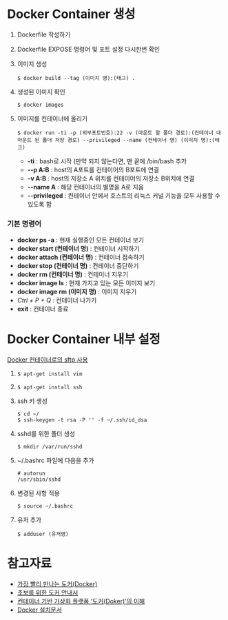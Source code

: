 # Docker Container 생성

1. Dockerfile 작성하기

2. Dockerfile EXPOSE 명령어 및 포트 설정 다시한번 확인

3. 이미지 생성

   ```
   $ docker build --tag (이미지 명):(태그) .
   ```

4. 생성된 이미지 확인 

   ```
   $ docker images
   ```

5. 이미지를 컨테이너에 올리기 

   ```
   $ docker run -ti -p (외부포트번호):22 -v (마운트 할 폴더 경로):(컨테이너 내 마운트 된 폴더 저장 경로) --privileged --name (컨테이너 명) (이미지 명):(태크)
   ```

   - **-ti** : bash로 시작 (만약 되지 않는다면, 맨 끝에 /bin/bash 추가
   - **--p A:B** : host의 A포트를 컨테이어의 B포트에 연결
   - **-v A:B** : host의 저장소 A 위치를 컨테이어의 저장소 B위치에 연결
   - **--name A** : 해당 컨테이너의 별명을 A로 지음
   - **--privileged** : 컨테이너 안에서 호스트의 리눅스 커널 기능을 모두 사용할 수 있도록 함



### 기본 명령어

- **docker ps -a** : 현재 실행중인 모든 컨테이너 보기
- **docker start (컨테이너 명)** : 컨테이너 시작하기
- **docker attach (컨테이너 명)** : 컨테이너 접속하기
- **docker stop (컨테이너 명)** : 컨테이너 중단하기
- **docker rm (컨테이너 명)** : 컨테이너 지우기
- **docker image ls** : 현재 가지고 있는 모든 이미지 보기
- **docker image rm (이미지 명)** : 이미지 지우기
- *Ctrl + P + Q* : 컨테이너 나가기
- **exit** : 컨테이너 종료



# Docker Container 내부 설정

[Docker 컨테이너로의 sftp 사용](https://m.blog.naver.com/PostView.nhn?blogId=alice_k106&logNo=220650722592&proxyReferer=https%3A%2F%2Fwww.google.co.kr%2F)

1. ```
   $ apt-get install vim
   ```

2. ```
   $ apt-get install ssh
   ```

3. ssh 키 생성

   ```
   $ cd ~/
   $ ssh-keygen -t rsa -P '' -f ~/.ssh/id_dsa
   ```

4. sshd를 위한 폴더 생성

   ```
   $ mkdir /var/run/sshd
   ```

5. ~/.bashrc 파일에 다음을 추가

   ```shell
   # autorun
   /usr/sbin/sshd
   ```

6. 변경된 사항 적용

   ```
   $ source ~/.bashrc
   ```

7. 유저 추가

   ```
   $ adduser (유저명)
   ```

# 참고자료

- [가장 빨리 만나는 도커(Docker)](http://pyrasis.com/private/2014/11/30/publish-docker-for-the-really-impatient-book)
- [초보를 위한 도커 안내서](https://subicura.com/2017/01/19/docker-guide-for-beginners-1.html)
- [컨테이너 기반 가상화 플랫폼 ‘도커(Doker)’의 이해](https://tacademy.sktechx.com/live/player/onlineLectureDetail.action?seq=125)
- [Docker 설치문서](https://github.com/sogang-mm/lab/wiki/Docker-%EC%84%A4%EC%B9%98-%EB%AC%B8%EC%84%9C) 
